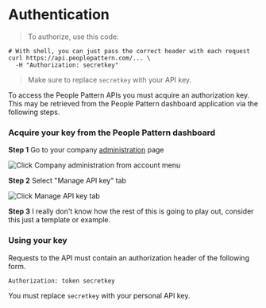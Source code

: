# Authentication

> To authorize, use this code:

```shell
# With shell, you can just pass the correct header with each request
curl https://api.peoplepattern.com/... \
  -H "Authorization: secretkey"
```

> Make sure to replace `secretkey` with your API key.

To access the People Pattern APIs you must acquire an authorization
key. This may be retrieved from the People Pattern dashboard application
via the following steps.


### Acquire your key from the People Pattern dashboard

**Step 1** Go to your company [administration](#Authentication) page

![Click Company administration from account menu](images/to-co-admin.png)

**Step 2** Select "Manage API key" tab

![Click Manage API key tab](images/to-manage-keys.png)

**Step 3** I really don't know how the rest of this is going to
play out, consider this just a template or example.

### Using your key

Requests to the API must contain an authorization header of the
following form.

`Authorization: token secretkey`

<aside class="notice">
You must replace <code>secretkey</code> with your personal API key.
</aside>